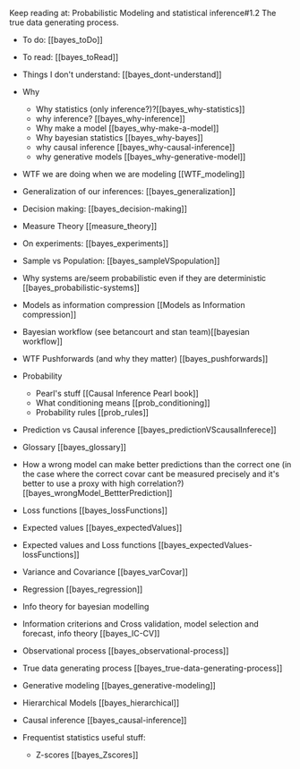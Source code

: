 Keep reading at: 
Probabilistic Modeling and statistical inference#1.2 The true data generating process. 



- To do: [[bayes_toDo]]
- To read: [[bayes_toRead]]
- Things I don't understand: [[bayes_dont-understand]]

- Why
	- Why statistics (only inference?)?[[bayes_why-statistics]]
	- why inference? [[bayes_why-inference]]
	- Why make a model [[bayes_why-make-a-model]]
	- Why bayesian statistics [[bayes_why-bayes]]
	- why causal inference [[bayes_why-causal-inference]]
	- why generative models [[bayes_why-generative-model]]
- WTF we are doing when we are modeling [[WTF_modeling]]

- Generalization of our inferences: [[bayes_generalization]]
- Decision making: [[bayes_decision-making]]

- Measure Theory [[measure_theory]]

- On experiments: [[bayes_experiments]]
- Sample vs Population: [[bayes_sampleVSpopulation]]


- Why systems are/seem probabilistic even if they are deterministic [[bayes_probabilistic-systems]]

- Models as information compression [[Models as Information compression]]

- Bayesian workflow (see betancourt and stan team)[[bayesian workflow]]

- WTF Pushforwards (and why they matter) [[bayes_pushforwards]]

- Probability
	- Pearl's stuff [[Causal Inference Pearl book]]
	- What conditioning means [[prob_conditioning]]
	- Probability rules [[prob_rules]]



- Prediction vs Causal inference [[bayes_predictionVScausalInferece]]
- Glossary [[bayes_glossary]]

- How a wrong model can make better predictions than the correct one (in the case where the correct covar cant be measured precisely and it's better to use a proxy with high correlation?) [[bayes_wrongModel_BettterPrediction]]


- Loss functions [[bayes_lossFunctions]]
- Expected values [[bayes_expectedValues]]
- Expected values and Loss functions [[bayes_expectedValues-lossFunctions]]
- Variance and Covariance [[bayes_varCovar]]
- Regression [[bayes_regression]]

- Info theory for bayesian modelling
- Information criterions and Cross validation, model selection and forecast, info theory [[bayes_IC-CV]]

- Observational process  [[bayes_observational-process]]

- True data generating process [[bayes_true-data-generating-process]]
- Generative modeling [[bayes_generative-modeling]]


- Hierarchical Models [[bayes_hierarchical]]


- Causal inference [[bayes_causal-inference]]


- Frequentist statistics useful stuff: 
	- Z-scores [[bayes_Zscores]]
